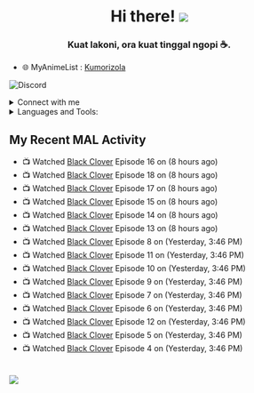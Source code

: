 <h1 align="center">Hi there! <img src="https://media.giphy.com/media/hvRJCLFzcasrR4ia7z/giphy.gif" width="25px"> </h1>
<h3 align="center">Kuat lakoni, ora kuat tinggal ngopi ☕.</h3>

- 🌐 MyAnimeList : [Kumorizola](https://myanimelist.net/animelist/Kumorizola)

![Discord](https://discord.c99.nl/widget/theme-3/761213268009943051.png)
<details>
      <summary>Connect with me</summary>
    <p align="left">
        <a href="https://www.facebook.com/kumori.hartley.1" target="blank"><img align="center"
                src="https://raw.githubusercontent.com/rahuldkjain/github-profile-readme-generator/master/src/images/icons/Social/facebook.svg"
                alt="kumori hartley" height="30" width="40" /></a>
        <a href="https://www.instagram.com/kumorizola/" target="blank"><img align="center"
                src="https://raw.githubusercontent.com/rahuldkjain/github-profile-readme-generator/master/src/images/icons/Social/instagram.svg"
                alt="kumorizola" height="30" width="40" /></a>
        <a href="https://discord.com" target="blank"><img align="center"
                src="https://raw.githubusercontent.com/rahuldkjain/github-profile-readme-generator/master/src/images/icons/Social/discord.svg"
                alt="Kumori#5882" height="30" width="40" /></a>
    </p>
</details>

<details>
    <summary align="left">Languages and Tools:</summary>
<p align="left">
      <a href="https://www.w3schools.com/css/" target="_blank">
        <img src="https://raw.githubusercontent.com/devicons/devicon/master/icons/css3/css3-original-wordmark.svg"
            alt="css3" width="40" height="40" /> </a> <a href="https://www.w3.org/html/" target="_blank"> <img
            src="https://raw.githubusercontent.com/devicons/devicon/master/icons/html5/html5-original-wordmark.svg"
            alt="html5" width="40" height="40" /> </a> <a href="https://www.java.com" target="_blank"> <img
            src="https://raw.githubusercontent.com/devicons/devicon/master/icons/java/java-original.svg" alt="java"
            width="40" height="40" /> </a> <a href="https://developer.mozilla.org/en-US/docs/Web/JavaScript"
            target="_blank"> <img
            src="https://raw.githubusercontent.com/devicons/devicon/master/icons/javascript/javascript-original.svg"
            alt="javascript" width="40" height="40" /> </a> <a href="https://nodejs.org" target="_blank"> <img
            src="https://raw.githubusercontent.com/devicons/devicon/master/icons/nodejs/nodejs-original-wordmark.svg"
            alt="nodejs" width="40" height="40" /> </a> <a href="https://www.python.org" target="_blank"> <img
            src="https://raw.githubusercontent.com/devicons/devicon/master/icons/python/python-original.svg"
            alt="python" width="40" height="40" /> </a> <a href="https://www.typescriptlang.org/" target="_blank"> <img
            src="https://raw.githubusercontent.com/devicons/devicon/master/icons/typescript/typescript-original.svg" 
            alt="typescript" width="40" height="40" /> </a> <a href="https://www.photoshop.com/en" target="_blank"> <img
            src="https://upload.wikimedia.org/wikipedia/commons/a/af/Adobe_Photoshop_CC_icon.svg" alt="photoshop" width="40" height="40"/> </a>
            <a href="https://www.adobe.com/products/premiere.html" target="_blank"> <img
            src="https://upload.wikimedia.org/wikipedia/commons/4/40/Adobe_Premiere_Pro_CC_icon.svg" alt="Premiere pro" width="40" height="40"/> </a>
            <a href="https://www.adobe.com/in/products/illustrator.html" target="_blank"> <img 
            src="https://upload.wikimedia.org/wikipedia/commons/f/fb/Adobe_Illustrator_CC_icon.svg" alt="illustrator" width="40" height="40"/> </a>
      
 </details>
 
 <h2> My Recent MAL Activity</h2>
<!-- MAL_ACTIVITY:start -->

- 📺 Watched [Black Clover](https://MyAnimeList.net/anime.php?id=34572) Episode 16 on (8 hours ago)
- 📺 Watched [Black Clover](https://MyAnimeList.net/anime.php?id=34572) Episode 18 on (8 hours ago)
- 📺 Watched [Black Clover](https://MyAnimeList.net/anime.php?id=34572) Episode 17 on (8 hours ago)
- 📺 Watched [Black Clover](https://MyAnimeList.net/anime.php?id=34572) Episode 15 on (8 hours ago)
- 📺 Watched [Black Clover](https://MyAnimeList.net/anime.php?id=34572) Episode 14 on (8 hours ago)
- 📺 Watched [Black Clover](https://MyAnimeList.net/anime.php?id=34572) Episode 13 on (8 hours ago)
- 📺 Watched [Black Clover](https://MyAnimeList.net/anime.php?id=34572) Episode 8 on (Yesterday, 3:46 PM)
- 📺 Watched [Black Clover](https://MyAnimeList.net/anime.php?id=34572) Episode 11 on (Yesterday, 3:46 PM)
- 📺 Watched [Black Clover](https://MyAnimeList.net/anime.php?id=34572) Episode 10 on (Yesterday, 3:46 PM)
- 📺 Watched [Black Clover](https://MyAnimeList.net/anime.php?id=34572) Episode 9 on (Yesterday, 3:46 PM)
- 📺 Watched [Black Clover](https://MyAnimeList.net/anime.php?id=34572) Episode 7 on (Yesterday, 3:46 PM)
- 📺 Watched [Black Clover](https://MyAnimeList.net/anime.php?id=34572) Episode 6 on (Yesterday, 3:46 PM)
- 📺 Watched [Black Clover](https://MyAnimeList.net/anime.php?id=34572) Episode 12 on (Yesterday, 3:46 PM)
- 📺 Watched [Black Clover](https://MyAnimeList.net/anime.php?id=34572) Episode 5 on (Yesterday, 3:46 PM)
- 📺 Watched [Black Clover](https://MyAnimeList.net/anime.php?id=34572) Episode 4 on (Yesterday, 3:46 PM)

<!-- MAL_ACTIVITY:end -->

  
<h2 align="left"> <img src="https://media.discordapp.net/attachments/918405470073520168/919220018355523584/ezgif.com-gif-maker_1.gif">
